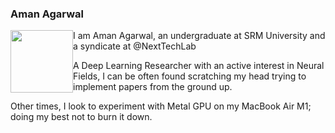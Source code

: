 ### Aman Agarwal

 <img style="width: 100px; border:30px ;float: left;" src="images/aman.gif">

I am Aman Agarwal, an undergraduate at SRM University and a syndicate at @NextTechLab

A Deep Learning Researcher with an active interest in Neural Fields, I can be often found scratching my head trying to implement papers from the ground up. 

Other times, I look to experiment with Metal GPU on my MacBook Air M1; doing my best not to burn it down.
